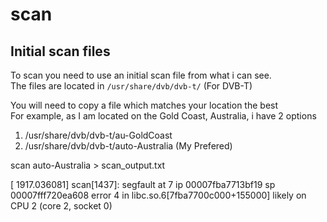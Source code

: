 # scan

## Initial scan files
To scan you need to use an initial scan file from what i can see. <br>
The files are located in ```/usr/share/dvb/dvb-t/```  (For DVB-T)

You will need to copy a file which matches your location the best<br>
For example, as I am located on the Gold Coast, Australia, i have 2 options
1. /usr/share/dvb/dvb-t/au-GoldCoast<br>
2. /usr/share/dvb/dvb-t/auto-Australia (My Prefered)





scan auto-Australia > scan_output.txt



[ 1917.036081] scan[1437]: segfault at 7 ip 00007fba7713bf19 sp 00007fff720ea608 error 4 in libc.so.6[7fba7700c000+155000] likely on CPU 2 (core 2, socket 0)
